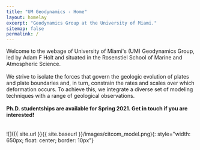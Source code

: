 ```yaml
---
title: "UM Geodynamics - Home"
layout: homelay
excerpt: "Geodynamics Group at the University of Miami."
sitemap: false
permalink: /
---
```


​​​​​​​Welcome to the webage of University of Miami's (UM) Geodynamics Group, led by Adam F Holt and situated in the Rosenstiel School of Marine and Atmospheric Science.
<br>
<br>
We strive to isolate the forces that govern the geologic evolution of plates and plate boundaries and, in turn, constrain the rates and scales over which deformation occurs. To achieve this, we integrate a diverse set of modeling techniques with a range of geological observations.
<br>
<br>
**Ph.D. studentships are available for Spring 2021. Get in touch if you are interested!**
​<br>
<br>
<br>
![]({{ site.url }}{{ site.baseurl }}/images/citcom_model.png){: style="width: 650px; float: center; border: 10px"}

